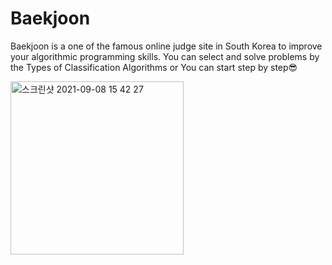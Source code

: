 # Baekjoon
Baekjoon is a one of the famous online judge site in South Korea to improve your algorithmic programming skills.
You can select and solve problems by the Types of Classification Algorithms or You can start step by step😎


<img width="277" alt="스크린샷 2021-09-08 15 42 27" src="https://user-images.githubusercontent.com/80348069/132520831-35e08689-3df1-4c45-844d-309f51e4d854.png">
